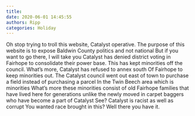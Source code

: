 ```yaml
---
title: 
date: 2020-06-01 14:45:55
authors: Ripp
categories: Holiday
---
```


 Oh stop trying to troll this website, Catalyst operative.  The purpose of this website is to expose Baldwin County politics and not national
But if you want to go there, I will take you
Catalyst has denied district voting in Fairhope to consolidate their power base.   This has kept minorities off the council.  What’s more, Catalyst has refused to annex south Of Fairhope to keep minorities out.  The Catalyst council went out east of town to purchase a field instead of purchasing a parcel
In the Twin Beech area which is minorities
What’s more these minorities consist of old Fairhope families that have lived here for generations unlike the newly moved in carpet baggers who have become a part of Catalyst
See? Catalyst is racist as well as corrupt
You wanted race brought in this?  Well there you have it.